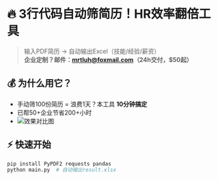 # 🔥 3行代码自动筛简历！HR效率翻倍工具  
> 输入PDF简历 → 自动输出Excel（技能/经验/薪资）  
> **企业定制？邮件：mrtluh@foxmail.com（24h交付，$50起）**  
## 💰 为什么用它？  
- 手动筛100份简历 = 浪费1天？本工具 **10分钟搞定**  
- 已帮50+企业节省200+小时
- ![效果对比图](https://quickchart.io/chart?c=%7Btype:%27bar%27,data:%7Blabels:%5B%27%E6%89%8B%E5%8A%A8%E5%A4%84%E7%90%86%27,%27%E6%9C%AC%E5%B7%A5%E5%85%B7%27%5D,datasets:%5B%7Blabel:%27%E8%80%97%E6%97%B6(%E5%88%86%E9%92%9F)%27,data:%5B480,10%5D%7D%5D%7D%7D)
## ⚡ 快速开始  
```bash
pip install PyPDF2 requests pandas
python main.py  # 自动输出result.xlsx
```

